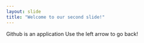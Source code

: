```yaml
---
layout: slide
title: "Welcome to our second slide!"
---
```

Github is an application
Use the left arrow to go back!